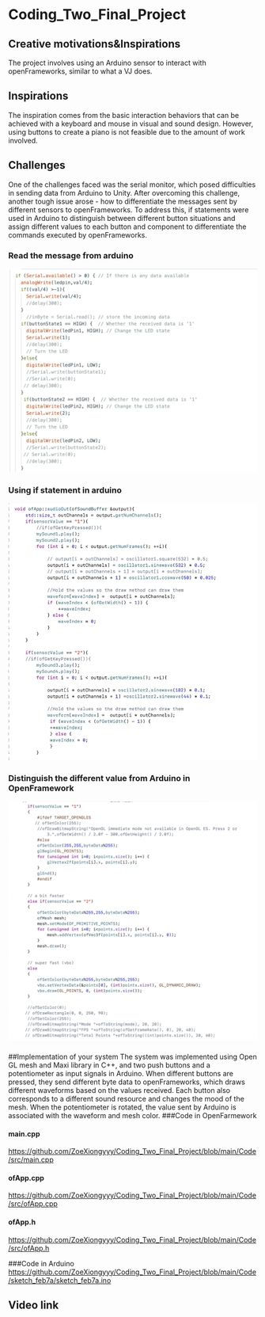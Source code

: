 # Coding_Two_Final_Project
## Creative motivations&Inspirations 
The project involves using an Arduino sensor to interact with openFrameworks, similar to what a VJ does. 

## Inspirations 
The inspiration comes from the basic interaction behaviors that can be achieved with a keyboard and mouse in visual and sound design. However, using buttons to create a piano is not feasible due to the amount of work involved. 

## Challenges
One of the challenges faced was the serial monitor, which posed difficulties in sending data from Arduino to Unity. After overcoming this challenge, another tough issue arose - how to differentiate the messages sent by different sensors to openFrameworks. To address this, if statements were used in Arduino to distinguish between different button situations and assign different values to each button and component to differentiate the commands executed by openFrameworks.
### Read the message from arduino
![pic](https://github.com/ZoeXiongyyy/Coding_Two_Final_Project/blob/main/Screenshot/coding_Screenshot3.png)

### Using if statement in arduino
![pic](https://github.com/ZoeXiongyyy/Coding_Two_Final_Project/blob/main/Screenshot/coding_Screenshot1.png)

### Distinguish the different value from Arduino in OpenFramework
![pic](https://github.com/ZoeXiongyyy/Coding_Two_Final_Project/blob/main/Screenshot/coding_Screenshot2.png)

##Implementation of your system
The system was implemented using Open GL mesh and Maxi library in C++, and two push buttons and a potentiometer as input signals in Arduino. When different buttons are pressed, they send different byte data to openFrameworks, which draws different waveforms based on the values received. Each button also corresponds to a different sound resource and changes the mood of the mesh. When the potentiometer is rotated, the value sent by Arduino is associated with the waveform and mesh color.
###Code in OpenFarmework
#### main.cpp
https://github.com/ZoeXiongyyy/Coding_Two_Final_Project/blob/main/Code/src/main.cpp
#### ofApp.cpp
https://github.com/ZoeXiongyyy/Coding_Two_Final_Project/blob/main/Code/src/ofApp.cpp
#### ofApp.h
https://github.com/ZoeXiongyyy/Coding_Two_Final_Project/blob/main/Code/src/ofApp.h

###Code in Arduino
https://github.com/ZoeXiongyyy/Coding_Two_Final_Project/blob/main/Code/sketch_feb7a/sketch_feb7a.ino

## Video link


